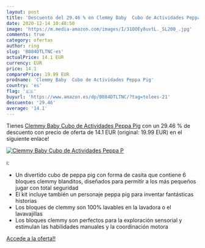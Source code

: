 ```yaml
---
layout: post
title: 'Descuento del 29.46 % en Clemmy Baby  Cubo de Actividades Peppa P'
date: 2020-12-14 10:48:50
image: 'https://m.media-amazon.com/images/I/31OOEy8uvtL._SL200_.jpg'
comments: true
category: ofertas
author: ring
slug: 'B084DTLTNC-es'
actualPrice: 14.1 EUR
currency: EUR
price: 14.1
comparePrice: 19.99 EUR
prodname: 'Clemmy Baby  Cubo de Actividades Peppa Pig'
country: 'es'
flag: '🇪🇸'
buyurl: 'https://www.amazon.es/dp/B084DTLTNC/?tag=tolees-21'
descuento: '29.46'
average: '14.1'
---
```


Tienes [Clemmy Baby  Cubo de Actividades Peppa Pig](https://www.amazon.es/dp/B084DTLTNC/?tag=tolees-21) con un 29.46 % de descuento con precio de oferta de 14.1 EUR (original: 19.99 EUR) en el siguiente enlace!

[![Clemmy Baby  Cubo de Actividades Peppa P](https://m.media-amazon.com/images/I/31OOEy8uvtL._SL200_.jpg)](https://www.amazon.es/dp/B084DTLTNC/?tag=tolees-21)

ℹ️:

- Un divertido cubo de peppa pig con forma de casita que contiene 6 bloques clemmy blanditos, diseñados para permitir a los más pequeños jugar con total seguridad
- El kit incluye también un personaje peppa pig para inventar fantásticas historias
- Los bloques de clemmy son 100% lavables en la lavadora o el lavavajillas
- Los bloques clemmy son perfectos para la exploración sensorial y estimulan las habilidades manuales y la coordinación motora

[Accede a la oferta!!](https://www.amazon.es/dp/B084DTLTNC/?tag=tolees-21)
